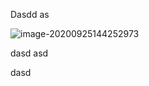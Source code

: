 Dasdd as 

![image-20200925144252973](https://cdn.jsdelivr.net/gh/joelovealonge/noteimgs/image-20200925144252973.png)

dasd asd 

dasd